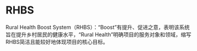 # RHBS
Rural Health Boost System（RHBS）：“Boost”有提升、促进之意，表明该系统旨在提升乡村居民的健康水平，“Rural Health”明确项目的服务对象和领域，缩写RHBS简洁且能较好地体现项目的核心目标。
